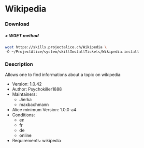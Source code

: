 # Wikipedia

### Download

##### > WGET method
```bash
wget https://skills.projectalice.ch/Wikipedia \
-O ~/ProjectAlice/system/skillInstallTickets/Wikipedia.install
```

### Description
Allows one to find informations about a topic on wikipedia

- Version: 1.0.42
- Author: Psychokiller1888
- Maintainers:
    - Jierka
    - maxbachmann
- Alice minimum Version: 1.0.0-a4
- Conditions:
  - en
  - fr
  - de
  - online
- Requirements: wikipedia
